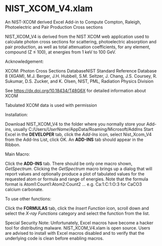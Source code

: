 # NIST_XCOM_V4.xlam
An NIST-XCOM derived Excel Add-in to Compute Compton, Raleigh, Photoelectric and Pair Production Cross sections

NIST_XCOM_V4 is derived from the NIST XCOM web application used to calculate photon cross sections for scattering, photoelectric absorption and pair production, as well as total attenuation coefficients, for any element, compound (Z ≤ 100), at energies from 1 keV to 100 GeV.

Acknowledgement:

XCOM: Photon Cross Sections DatabaseNIST Standard Reference Database 8 (XGAM), M.J. Berger, J.H. Hubbell, S.M. Seltzer, J. Chang, J.S. Coursey, R. Sukumar, D.S. Zucker, and K. Olsen, NIST, PML, Radiation Physics Division

See https://dx.doi.org/10.18434/T48G6X for detailed information about XCOM

Tabulated XCOM data is used with permission

Installation:

Download NIST_XCOM_V4 to the folder where you normally store your Add-ins, usually C:/Users/*UserName*/AppData/Roaming/Microsoft/AddIns
Start Excel
in the **DEVELOPER** tab, click the *Add-Ins* icon, select Nist_Xcom_V4 from the Add-Ins List, click OK. An **ADD-INS** tab should appear in the Ribbon.

Main Macro:

Click the **ADD-INS** tab. There should be only one macro shown, *GetSpectrum*.
Clicking the *GetSpectrum* macro brings up a dialog that will report values and optionally produce a plot of tabulated values for the requested atom or formula and range of energies. Note that the formula format is Atom1:Count1:Atom2:Count2 ...  e.g. Ca:1:C:1:O:3 for CaCO3 calcium carbonate.

To use other functions:

Click the **FORMULAS** tab, click the *Insert Function* icon, scroll down and select the *X-ray Functions* category and select the function from the list.

Special Security Note:
Unfortunately, Excel macros have become a hacker tool for distributing malware. NIST_XCOM_V4.xlam is open source. Users are advised to install with Excel macros disabled and to verify that the underlying code is clean before enabling macros.


